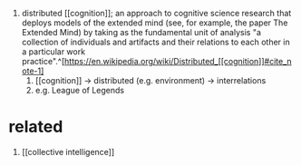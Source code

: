 1. distributed [[cognition]]; an approach to cognitive science research that deploys models of the extended mind (see, for example, the paper The Extended Mind) by taking as the fundamental unit of analysis "a collection of individuals and artifacts and their relations to each other in a particular work practice".^[https://en.wikipedia.org/wiki/Distributed_[[cognition]]#cite_note-1]
	1. [[cognition]] → distributed (e.g. environment) → interrelations
	2. e.g. League of Legends

# related
1. [[collective intelligence]]